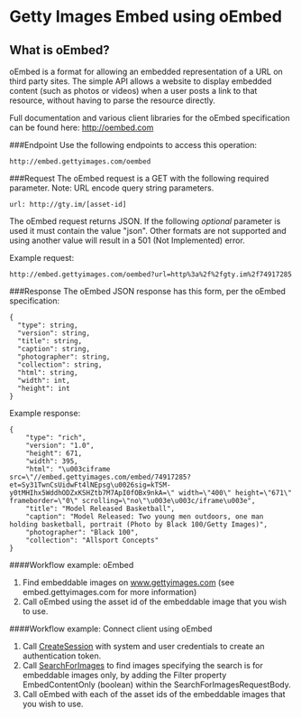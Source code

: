 Getty Images Embed using oEmbed
================================

What is oEmbed?
--------------
oEmbed is a format for allowing an embedded representation of a URL on third party sites. The simple API allows a website to display embedded content (such as photos or videos) when a user posts a link to that resource, without having to parse the resource directly.

Full documentation and various client libraries for the oEmbed specification can be found here: http://oembed.com


###Endpoint
Use the following endpoints to access this operation:

	http://embed.gettyimages.com/oembed


###Request
The oEmbed request is a GET with the following required parameter. Note: URL encode query string parameters.

	url: http://gty.im/[asset-id]

The oEmbed request returns JSON. If the following *optional* parameter is used it must contain the value "json". Other formats are not supported and using another value will result in a 501 (Not Implemented) error.

Example request:

	http://embed.gettyimages.com/oembed?url=http%3a%2f%2fgty.im%2f74917285


###Response
The oEmbed JSON response has this form, per the oEmbed specification:

	{
	  "type": string,
	  "version": string,
	  "title": string,
	  "caption": string,
	  "photographer": string,
	  "collection": string,
	  "html": string,
	  "width": int,
	  "height": int
	}

Example response:

	{
		"type": "rich",
		"version": "1.0",
		"height": 671,
		"width": 395,
		"html": "\u003ciframe src=\"//embed.gettyimages.com/embed/74917285?et=Sy31TwnCsUidwFt4lNEpsg\u0026sig=kTSM-y0tMHIhx5WddhODZxKSHZtb7M7ApI0fOBx9nkA=\" width=\"400\" height=\"671\" frameborder=\"0\" scrolling=\"no\"\u003e\u003c/iframe\u003e",
		"title": "Model Released Basketball",
		"caption": "Model Released: Two young men outdoors, one man holding basketball, portrait (Photo by Black 100/Getty Images)",
		"photographer": "Black 100",
		"collection": "Allsport Concepts"
	}

####Workflow example: oEmbed
1. Find embeddable images on www.gettyimages.com (see embed.gettyimages.com for more information)
2. Call oEmbed using the asset id of the embeddable image that you wish to use.

####Workflow example: Connect client using oEmbed
1. Call [CreateSession][] with system and user credentials to create an authentication token.
2. Call [SearchForImages][] to find images specifying the search is for embeddable images only, by adding the Filter property EmbedContentOnly (boolean) within the SearchForImagesRequestBody.
3. Call oEmbed with each of the asset ids of the embeddable images that you wish to use.

[CreateSession]: ../session/CreateSession.md
[CreateApplicationSession]: ../session/CreateApplicationSession.md
[SearchForImages]: ../search/SearchForImages.md